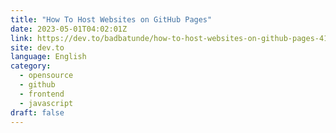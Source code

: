 ```yaml
---
title: "How To Host Websites on GitHub Pages"
date: 2023-05-01T04:02:01Z
link: https://dev.to/badbatunde/how-to-host-websites-on-github-pages-4113?utm_medium=RSS&utm_source=news.12bit.vn
site: dev.to
language: English
category:
  - opensource
  - github
  - frontend
  - javascript
draft: false
---
```

